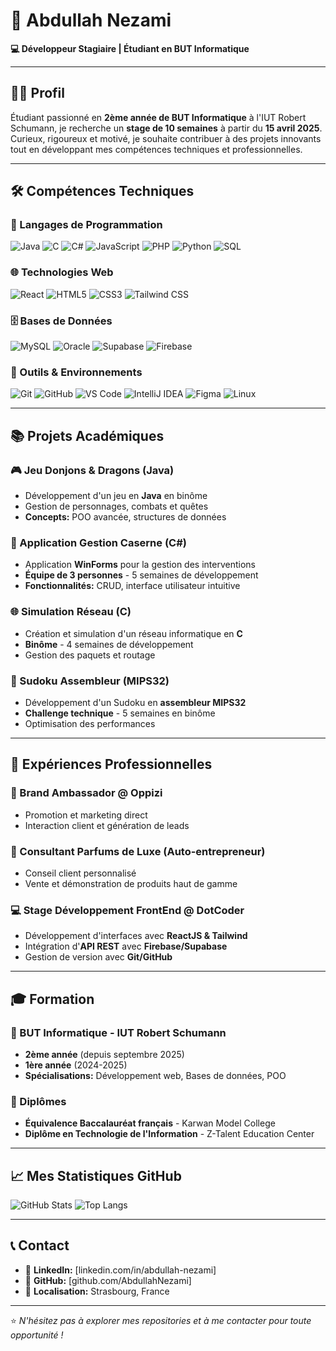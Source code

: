 # 🚀 Abdullah Nezami  
**💻 Développeur Stagiaire | Étudiant en BUT Informatique**

---

## 👨‍🎓 Profil
Étudiant passionné en **2ème année de BUT Informatique** à l'IUT Robert Schumann, je recherche un **stage de 10 semaines** à partir du **15 avril 2025**. Curieux, rigoureux et motivé, je souhaite contribuer à des projets innovants tout en développant mes compétences techniques et professionnelles.

---

## 🛠️ Compétences Techniques

### 💾 Langages de Programmation
![Java](https://img.shields.io/badge/Java-%23ED8B00.svg?style=for-the-badge&logo=java&logoColor=white)
![C](https://img.shields.io/badge/C-%2300599C.svg?style=for-the-badge&logo=c&logoColor=white)
![C#](https://img.shields.io/badge/C%23-%23239120.svg?style=for-the-badge&logo=c-sharp&logoColor=white)
![JavaScript](https://img.shields.io/badge/JavaScript-%23F7DF1E.svg?style=for-the-badge&logo=javascript&logoColor=black)
![PHP](https://img.shields.io/badge/PHP-%23777BB4.svg?style=for-the-badge&logo=php&logoColor=white)
![Python](https://img.shields.io/badge/Python-%233776AB.svg?style=for-the-badge&logo=python&logoColor=white)
![SQL](https://img.shields.io/badge/SQL-%2300f.svg?style=for-the-badge&logo=mysql&logoColor=white)

### 🌐 Technologies Web
![React](https://img.shields.io/badge/React-%2320232a.svg?style=for-the-badge&logo=react&logoColor=%2361DAFB)
![HTML5](https://img.shields.io/badge/HTML5-%23E34F26.svg?style=for-the-badge&logo=html5&logoColor=white)
![CSS3](https://img.shields.io/badge/CSS3-%231572B6.svg?style=for-the-badge&logo=css3&logoColor=white)
![Tailwind CSS](https://img.shields.io/badge/Tailwind_CSS-%2338B2AC.svg?style=for-the-badge&logo=tailwind-css&logoColor=white)

### 🗄️ Bases de Données
![MySQL](https://img.shields.io/badge/MySQL-%2300f.svg?style=for-the-badge&logo=mysql&logoColor=white)
![Oracle](https://img.shields.io/badge/Oracle-%23F00000.svg?style=for-the-badge&logo=oracle&logoColor=white)
![Supabase](https://img.shields.io/badge/Supabase-%2303E76B.svg?style=for-the-badge&logo=supabase&logoColor=white)
![Firebase](https://img.shields.io/badge/Firebase-%23FFCA28.svg?style=for-the-badge&logo=firebase&logoColor=black)

### 🔧 Outils & Environnements
![Git](https://img.shields.io/badge/Git-%23F05033.svg?style=for-the-badge&logo=git&logoColor=white)
![GitHub](https://img.shields.io/badge/GitHub-%23121011.svg?style=for-the-badge&logo=github&logoColor=white)
![VS Code](https://img.shields.io/badge/VS_Code-%23007ACC.svg?style=for-the-badge&logo=visual-studio-code&logoColor=white)
![IntelliJ IDEA](https://img.shields.io/badge/IntelliJ_IDEA-%23000000.svg?style=for-the-badge&logo=intellij-idea&logoColor=white)
![Figma](https://img.shields.io/badge/Figma-%23F24E1E.svg?style=for-the-badge&logo=figma&logoColor=white)
![Linux](https://img.shields.io/badge/Linux-%23FCC624.svg?style=for-the-badge&logo=linux&logoColor=black)

---

## 📚 Projets Académiques

### 🎮 Jeu Donjons & Dragons (Java)
- Développement d'un jeu en **Java** en binôme
- Gestion de personnages, combats et quêtes
- **Concepts:** POO avancée, structures de données

### 🚒 Application Gestion Caserne (C#)
- Application **WinForms** pour la gestion des interventions
- **Équipe de 3 personnes** - 5 semaines de développement
- **Fonctionnalités:** CRUD, interface utilisateur intuitive

### 🌐 Simulation Réseau (C)
- Création et simulation d'un réseau informatique en **C**
- **Binôme** - 4 semaines de développement
- Gestion des paquets et routage

### 🧩 Sudoku Assembleur (MIPS32)
- Développement d'un Sudoku en **assembleur MIPS32**
- **Challenge technique** - 5 semaines en binôme
- Optimisation des performances

---

## 💼 Expériences Professionnelles

### 📢 Brand Ambassador @ Oppizi
- Promotion et marketing direct
- Interaction client et génération de leads

### 👔 Consultant Parfums de Luxe (Auto-entrepreneur)
- Conseil client personnalisé
- Vente et démonstration de produits haut de gamme

### 💻 Stage Développement FrontEnd @ DotCoder
- Développement d'interfaces avec **ReactJS & Tailwind**
- Intégration d'**API REST** avec **Firebase/Supabase**
- Gestion de version avec **Git/GitHub**

---

## 🎓 Formation

### 🏫 BUT Informatique - IUT Robert Schumann
- **2ème année** (depuis septembre 2025)
- **1ère année** (2024-2025)
- **Spécialisations:** Développement web, Bases de données, POO

### 📜 Diplômes
- **Équivalence Baccalauréat français** - Karwan Model College
- **Diplôme en Technologie de l'Information** - Z-Talent Education Center

---

## 📈 Mes Statistiques GitHub

![GitHub Stats](https://github-readme-stats.vercel.app/api?username=AbdullahPro2&show_icons=true&theme=radical)
![Top Langs](https://github-readme-stats.vercel.app/api/top-langs/?username=AbdullahPro2&layout=compact&theme=radical)

---

## 📞 Contact
- 💼 **LinkedIn:** [linkedin.com/in/abdullah-nezami]
- 🐙 **GitHub:** [github.com/AbdullahNezami]
- 📍 **Localisation:** Strasbourg, France
---

⭐ *N'hésitez pas à explorer mes repositories et à me contacter pour toute opportunité !*
